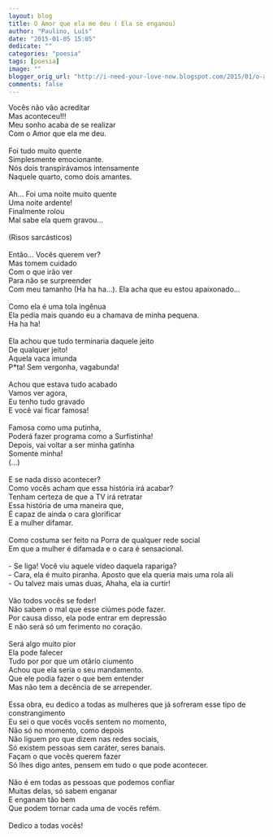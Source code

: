 ```yaml
---
layout: blog
title: O Amor que ela me deu ( Ela se enganou)
author: "Paulino, Luís"
date: "2015-01-05 15:05"
dedicate: ""
categories: "poesia"
tags: [poesia]
image: ""
blogger_orig_url: "http://i-need-your-love-now.blogspot.com/2015/01/o-amor-que-ela-me-deu-ela-se-enganou.html"
comments: false
---
```


Vocês não vão acreditar\
Mas aconteceu!!!\
Meu sonho acaba de se realizar\
Com o Amor que ela me deu.\
\
Foi tudo muito quente\
Simplesmente emocionante.\
Nós dois transpirávamos intensamente\
Naquele quarto, como dois amantes.\
\
Ah... Foi uma noite muito quente\
Uma noite ardente!\
Finalmente rolou\
Mal sabe ela quem gravou...\
\
(Risos sarcásticos)\
\
Então... Vocês querem ver?\
Mas tomem cuidado\
Com o que irão ver\
Para não se surpreender\
Com meu tamanho (Ha ha ha...). Ela acha que eu estou apaixonado...\
\
Como ela é uma tola ingênua\
Ela pedia mais quando eu a chamava de minha pequena.\
Ha ha ha!\
\
Ela achou que tudo terminaria daquele jeito\
De qualquer jeito!\
Aquela vaca imunda\
P\*ta! Sem vergonha, vagabunda!\
\
Achou que estava tudo acabado\
Vamos ver agora,\
Eu tenho tudo gravado\
E você vai ficar famosa!\
\
Famosa como uma putinha,\
Poderá fazer programa como a Surfistinha!\
Depois, vai voltar a ser minha gatinha\
Somente minha!\
(...)\
\
E se nada disso acontecer?\
Como vocês acham que essa história irá acabar?\
Tenham certeza de que a TV irá retratar\
Essa história de uma maneira que,\
É capaz de ainda o cara glorificar\
E a mulher difamar.\
\
Como costuma ser feito na Porra de qualquer rede social\
Em que a mulher é difamada e o cara é sensacional.\
\
\- Se liga! Você viu aquele vídeo daquela rapariga?\
\- Cara, ela é muito piranha. Aposto que ela queria mais uma rola ali\
\- Ou talvez mais umas duas, Ahaha, ela ia curtir!\
\
Vão todos vocês se foder!\
Não sabem o mal que esse ciúmes pode fazer.\
Por causa disso, ela pode entrar em depressão\
E não será só um ferimento no coração.\
\
Será algo muito pior\
Ela pode falecer\
Tudo por por que um otário ciumento\
Achou que ela seria o seu mandamento.\
Que ele podia fazer o que bem entender\
Mas não tem a decência de se arrepender.\
\
Essa obra, eu dedico a todas as mulheres que já sofreram esse tipo de constrangimento\
Eu sei o que vocês vocês sentem no momento,\
Não só no momento, como depois\
Não liguem pro que dizem nas redes sociais,\
Só existem pessoas sem caráter, seres banais.\
Façam o que vocês querem fazer\
Só lhes digo antes, pensem em tudo o que pode acontecer.\
\
Não é em todas as pessoas que podemos confiar\
Muitas delas, só sabem enganar\
E enganam tão bem\
Que podem tornar cada uma de vocês refém.\
\
Dedico a todas vocês!
